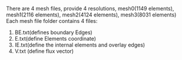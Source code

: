 There are 4 mesh files, provide 4 resolutions, mesh0(1149 elements), mesh1(2116 elements), mesh2(4124 elements), mesh3(8031 elements)  
Each mesh file folder contains 4 files:  
  1. BE.txt(defines boundary Edges)  
  2. E.txt(define Elements coordinate)   
  3. IE.txt(define the internal elements and overlay edges)  
  4. V.txt (define flux vector)  
